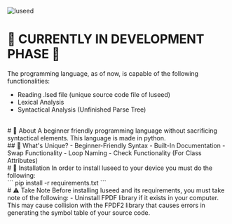 ![luseed](https://github.com/magniefique/luseed/assets/132038523/f1a00acd-934e-41fd-8bc6-69cf789992fe)
# 🚧 CURRENTLY IN DEVELOPMENT PHASE 🚧
The programming language, as of now, is capable of the following functionalities:
- Reading .lsed file (unique source code file of luseed)
- Lexical Analysis
- Syntactical Analysis (Unfinished Parse Tree)
<br />
# 🌱 About
A beginner friendly programming language without sacrificing syntactical elements. This language is made in python.
<br />
## 🤔 What's Unique?
- Beginner-Friendly Syntax
- Built-In Documentation
- Swap Functionality
- Loop Naming
- Check Functionality (For Class Attributes)
<br />
# 💾 Installation
In order to install luseed to your device you must do the following: <br />
```
pip install -r requirements.txt
```
<br />
# ⚠️ Take Note
Before installing luseed and its requirements, you must take note of the following:
- Uninstall FPDF library if it exists in your computer. This may cause collision with the FPDF2 library that causes errors in generating the symbol table of your source code.
